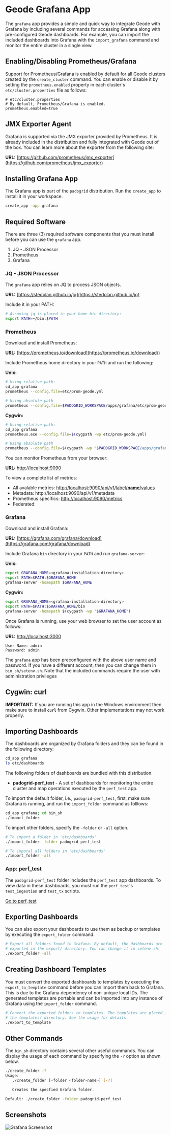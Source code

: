 # Geode Grafana App

The `grafana` app provides a simple and quick way to integrate Geode with Grafana by including several commands for accessing Grafana along with pre-configured Geode dashboards. For example, you can import the included dashboards into Grafana with the `import_grafana` command and monitor the entire cluster in a single view.

## Enabling/Disabling Prometheus/Grafana

Support for Prometheus/Grafana is enabled by default for all Geode clusters created by the `create_cluster` command. You can enable or disable it by setting the `prometheus.enabled` property in each cluster's `etc/cluster.properties` file as follows:

```properties
# etc/cluster.properties
# By default, Prometheus/Grafana is enabled.
prometheus.enabled=true
```

## JMX Exporter Agent

Grafana is supported via the JMX exporter provided by Prometheus. It is already included in the distribution and fully integrated with Geode out of the box. You can learn more about the exporter from the following site:

**URL:** [https://github.com/prometheus/jmx_exporter](https://github.com/prometheus/jmx_exporter)

## Installing Grafana App

The Grafana app is part of the `padogrid` distribution. Run the `create_app` to install it in your workspace.

```bash
create_app -app grafana
```

## Required Software

There are three (3) required software components that you must install before you can use the `grafana` app.

1. JQ - JSON Processor
2. Prometheus
2. Grafana

### JQ - JSON Processor

The `grafana` app relies on JQ to process JSON objects.

**URL:** [https://stedolan.github.io/jq](https://stedolan.github.io/jq)

Include it in your PATH:

```bash
# Assuming jq is placed in your home bin directory:
export PATH=~/bin:$PATH
```

### Prometheus

Download and install Prometheus:

**URL:** [https://prometheus.io/download](https://prometheus.io/download/)

Include Prometheus home directory in your `PATH` and run the following:

**Unix:**
```bash
# Using relative path:
cd_app grafana
prometheus --config.file=etc/prom-geode.yml

# Using absolute path
prometheus --config.file=$PADOGRID_WORKSPACE/apps/grafana/etc/prom-geode.yml
```

**Cygwin:**

```bash
# Using relative path:
cd_app grafana
prometheus.exe --config.file=$(cygpath -wp etc/prom-geode.yml)

# Using absolute path
prometheus --config.file=$(cygpath -wp "$PADOGRID_WORKSPACE/apps/grafana/etc/prom-geode.yml")
```

You can monitor Prometheus from your browser:

**URL:** [http://localhost:9090](http://localhost:9090)

To view a complete list of metrics:

- All avalable metrics: [http://localhost:9090/api/v1/label/__name__/values]( http://localhost:9090/api/v1/label/__name__/values)
- Metadata: http://localhost:9090/api/v1/metadata
- Prometheus specifics: [http://localhost:9090/metrics](http://localhost:9090/metrics)
- Federated:

### Grafana

Download and install Grafana:

**URL:** [https://grafana.com/grafana/download](https://grafana.com/grafana/download)

Include Grafana `bin` directory in your `PATH` and run `grafana-server`:

**Unix:**

```bash
export GRAFANA_HOME=<grafana-installation-directory>
export PATH=$PATH:$GRAFANA_HOME
grafana-server -homepath $GRAFANA_HOME
```

**Cygwin:**

```bash
export GRAFANA_HOME=<grafana-installation-directory>
export PATH=$PATH:$GRAFANA_HOME/bin
grafana-server -homepath $(cygpath -wp "$GRAFANA_HOME")
```

Once Grafana is running, use your web browser to set the user account as follows:

**URL:** [http://localhost:3000](http://localhost:3000)

```shell
User Name: admin
Password: admin
```

The `grafana` app has been preconfigured with the above user name and password. If you have a different account, then you can change them in `bin_sh/setenv.sh`. Note that the included commands require the user with administration privileges
 
## Cygwin: curl

**IMPORTANT:** If you are running this app in the Windows environment then make sure to install **`curl`** from Cygwin. Other implementations may not work properly.

## Importing Dashboards

The dashboards are organized by Grafana folders and they can be found in the following directory:

```bash
cd_app grafana
ls etc/dashboards
```

The following folders of dashboards are bundled with this distribution.

- **padogrid-perf_test** - A set of dashboards for monitoring the entire cluster and map operations executed by the `perf_test` app.

To import the default folder, i.e., `padogrid-perf_test`, first, make sure Grafana is running, and run the `import_folder` command as folllows:

```bash
cd_app grafana; cd bin_sh
./import_folder
```

To import other folders, specify the `-folder` or `-all` option.

```bash
# To import a folder in 'etc/dashboards'
./import_folder -folder padogrid-perf_test

# To imporal all folders in 'etc/dashboards'
./import_folder -all
```

### App: perf_test

The `padogrid-perf_test` folder includes the `perf_test` app dashboards. To view data in these dashboards, you must run the `perf_test`'s `test_ingestion` and `test_tx` scripts.

[Go to perf_test](../perf_test)

## Exporting Dashboards

You can also export your dashboards to use them as backup or templates by executing the `export_folder` command.

```bash
# Export all folders found in Grafana. By default, the dashboards are 
# exported in the export/ directory. You can change it in setenv.sh.
./export_folder -all
```

## Creating Dashboard Templates

You must convert the exported dashboards to templates by executing the `export_to_template` command before you can import them back to Grafana. This is due to the Grafana dependency of non-unique local IDs. The generated templates are portable and can be imported into any instance of Grafana using the `import_folder` command.

```bash
# Convert the exported folders to templates. The templates are placed in
# the templates/ directory. See the usage for details.
./export_to_template
```

## Other Commands

The `bin_sh` directory contains several other useful commands. You can display the usage of each command by specifying the `-?` option as shown below.

```bash
./create_folder -?
Usage:
   ./create_folder [-folder <folder-name>] [-?]

   Creates the specfied Grafana folder.

Default: ./create_folder -folder padogrid-perf_test
```

## Screenshots

![Grafana Screenshot](https://github.com/padogrid/padogrid/blob/develop/images/grafana-screenshot.png?raw=true)
